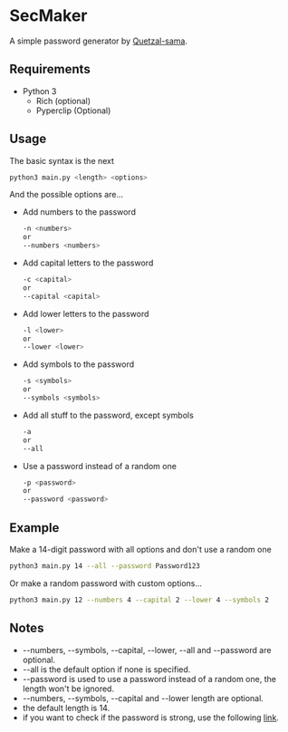 # SecMaker 
A simple password generator by [Quetzal-sama](https://github.com/QuetzalSama).

## Requirements
* Python 3
    * Rich (optional)
    * Pyperclip (Optional)
    
## Usage
The basic syntax is the next
```bash
python3 main.py <length> <options>  
```
And the possible options are...
* Add numbers to the password
    ```bash
    -n <numbers>
    or
    --numbers <numbers>
    ```
* Add capital letters to the password
    ```bash
    -c <capital>
    or
    --capital <capital>
    ```
* Add lower letters to the password
    ```bash
    -l <lower>
    or
    --lower <lower>
    ```
* Add symbols to the password
    ```bash
    -s <symbols>
    or
    --symbols <symbols> 
    ```
* Add all stuff to the password, except symbols
    ```bash
    -a
    or
    --all 
    ```
* Use a password instead of a random one
    ```bash
    -p <password>
    or
    --password <password>
    ```

## Example
Make a 14-digit password with all options and don't use a random one
```bash
python3 main.py 14 --all --password Password123
```
Or make a random password with custom options...
```bash
python3 main.py 12 --numbers 4 --capital 2 --lower 4 --symbols 2
```

## Notes
* --numbers, --symbols, --capital, --lower, --all and --password are optional.
* --all is the default option if none is specified.
* --password is used to use a password instead of a random one, the length won't be ignored.
* --numbers, --symbols, --capital and --lower length are optional.
* the default length is 14.
* if you want to check if the password is strong, use the following [link](https://password.kaspersky.com/).
